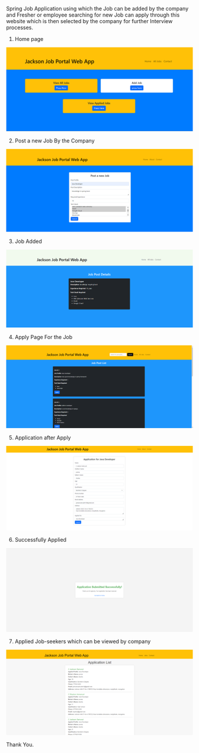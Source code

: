 Spring Job Application using which the Job can be added by the company and Fresher or employee searching for new Job can apply through this website which is then selected by the company for further Interview processes.

1. Home page

![Image Alt](https://github.com/jacksonsamuval/SpringJobApp/blob/e84375cf59c85870bea8682d21f8c1f6a938ee41/Jop%20app/home.png)

2. Post a new Job By the Company 

![Image Alt](https://github.com/jacksonsamuval/SpringJobApp/blob/e84375cf59c85870bea8682d21f8c1f6a938ee41/Jop%20app/add-job.png)

3. Job Added

![Image Alt](https://github.com/jacksonsamuval/SpringJobApp/blob/e84375cf59c85870bea8682d21f8c1f6a938ee41/Jop%20app/job-added.png)

4. Apply Page For the Job

![Image Alt](https://github.com/jacksonsamuval/SpringJobApp/blob/e84375cf59c85870bea8682d21f8c1f6a938ee41/Jop%20app/apply%20page.png)

5. Application after Apply

![Image Alt](https://github.com/jacksonsamuval/SpringJobApp/blob/e84375cf59c85870bea8682d21f8c1f6a938ee41/Jop%20app/job-application.png)

6. Successfully Applied

![Image Alt](https://github.com/jacksonsamuval/SpringJobApp/blob/e84375cf59c85870bea8682d21f8c1f6a938ee41/Jop%20app/Job-applied-success.png)

7. Applied Job-seekers which can be viewed by company

![Image Alt](https://github.com/jacksonsamuval/SpringJobApp/blob/e84375cf59c85870bea8682d21f8c1f6a938ee41/Jop%20app/application-list.png)


Thank You.